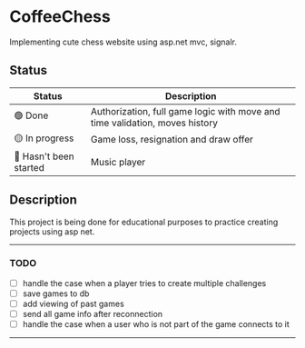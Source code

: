 # CoffeeChess

Implementing cute chess website using asp.net mvc, signalr.

## Status

| Status | Description |
|--------|--------|
| 🟢 Done | Authorization, full game logic with move and time validation, moves history |
| 🟡 In progress | Game loss, resignation and draw offer |
| 🔴 Hasn't been started | Music player |

## Description

This project is being done for educational purposes to practice creating projects using asp net.

---
### TODO
- [ ] handle the case when a player tries to create multiple challenges
- [ ] save games to db
- [ ] add viewing of past games
- [ ] send all game info after reconnection
- [ ] handle the case when a user who is not part of the game connects to it
---

